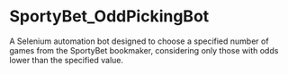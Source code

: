 # SportyBet_OddPickingBot
A Selenium automation bot designed to choose a specified number of games from the SportyBet bookmaker, considering only those with odds lower than the specified value.
